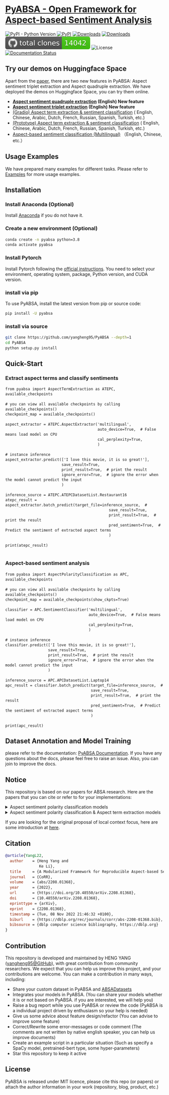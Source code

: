 # [PyABSA - Open Framework for Aspect-based Sentiment Analysis](https://arxiv.org/pdf/2208.01368)

![PyPI - Python Version](https://img.shields.io/badge/python-3.8-gold.svg)
[![PyPI](https://img.shields.io/pypi/v/pyabsa)](https://pypi.org/project/pyabsa/)
[![Downloads](https://pepy.tech/badge/pyabsa)](https://pepy.tech/project/pyabsa)
[![Downloads](https://pepy.tech/badge/pyabsa/month)](https://pepy.tech/project/pyabsa)
[![total clones](https://raw.githubusercontent.com/yangheng95/PyABSA/traffic/total_clones.svg)](https://github.com/yangheng95/PyABSA/tree/traffic#-total-traffic-data-badge)
![License](https://img.shields.io/pypi/l/pyabsa?logo=PyABSA)
[![Documentation Status](https://readthedocs.org/projects/pyabsa/badge/?version=v2)](https://pyabsa.readthedocs.io/en/latest/)


## Try our demos on Huggingface Space

Apart from the [paper](https://arxiv.org/pdf/2208.01368), there are two new features in PyABSA: Aspect sentiment triplet extraction and Aspect quadruple extraction.
We have deployed the demos on Huggingface Space, you can try them online.
- **[Aspect sentiment quadruple extraction](https://huggingface.co/spaces/yangheng/PyABSA) (English) New feature**
- **[Aspect sentiment triplet extraction](https://huggingface.co/spaces/yangheng/PyABSA) (English) New feature**
- [(Gradio) Aspect term extraction & sentiment classification](https://huggingface.co/spaces/Gradio-Blocks/Multilingual-Aspect-Based-Sentiment-Analysis) (
  English, Chinese, Arabic, Dutch, French, Russian, Spanish, Turkish, etc.)
- [(Prototype) Aspect term extraction & sentiment classification](https://huggingface.co/spaces/yangheng/PyABSA-ATEPC) (
  English,
  Chinese, Arabic, Dutch, French, Russian, Spanish, Turkish, etc.)
- [Aspect-based sentiment classification (Multilingual)](https://huggingface.co/spaces/yangheng/PyABSA-APC) （English,
  Chinese, etc.）

## Usage Examples
We have prepared many examples for different tasks. Please refer to [Examples](./examples-v2) for more usage examples.

## Installation

### Install Anaconda (Optional)
Install [Anaconda](https://www.anaconda.com/products/individual) if you do not have it.

### Create a new environment (Optional)
```bash
conda create -n pyabsa python=3.8
conda activate pyabsa
```

### Install Pytorch
Install Pytorch following the [official instructions](https://pytorch.org/get-started/locally/). 
You need to select your environment, operating system, package, Python version, and CUDA version.

### install via pip

To use PyABSA, install the latest version from pip or source code:

```bash
pip install -U pyabsa
```

### install via source

```bash
git clone https://github.com/yangheng95/PyABSA --depth=1
cd PyABSA 
python setup.py install
```

## Quick-Start

### Extract aspect terms and classify sentiments

```python3
from pyabsa import AspectTermExtraction as ATEPC, available_checkpoints

# you can view all available checkpoints by calling available_checkpoints()
checkpoint_map = available_checkpoints()

aspect_extractor = ATEPC.AspectExtractor('multilingual',
                                         auto_device=True,  # False means load model on CPU
                                         cal_perplexity=True,
                                         )

# instance inference
aspect_extractor.predict(['I love this movie, it is so great!'],
                         save_result=True,
                         print_result=True,  # print the result
                         ignore_error=True,  # ignore the error when the model cannot predict the input
                         )

inference_source = ATEPC.ATEPCDatasetList.Restaurant16
atepc_result = aspect_extractor.batch_predict(target_file=inference_source,  #
                                              save_result=True,
                                              print_result=True,  # print the result
                                              pred_sentiment=True,  # Predict the sentiment of extracted aspect terms
                                              )

print(atepc_result)


```
### Aspect-based sentiment analysis

```python3
from pyabsa import AspectPolarityClassification as APC, available_checkpoints

# you can view all available checkpoints by calling available_checkpoints()
checkpoint_map = available_checkpoints(show_ckpts=True)

classifier = APC.SentimentClassifier('multilingual',
                                     auto_device=True,  # False means load model on CPU
                                     cal_perplexity=True,
                                     )

# instance inference
classifier.predict(['I love this movie, it is so great!'],
                   save_result=True,
                   print_result=True,  # print the result
                   ignore_error=True,  # ignore the error when the model cannot predict the input
                   )

inference_source = APC.APCDatasetList.Laptop14
apc_result = classifier.batch_predict(target_file=inference_source,  #
                                      save_result=True,
                                      print_result=True,  # print the result
                                      pred_sentiment=True,  # Predict the sentiment of extracted aspect terms
                                      )

print(apc_result)

```
## Dataset Annotation and Model Training
please refer to the documentation: [PyABSA Documentation](https://pyabsa.readthedocs.io/en/v2/).
If you have any questions about the docs, please feel free to raise an issue. Also, you can join to improve the docs.

## Notice

This repository is based on our papers for ABSA research. Here are the papers that you can cite or refer to for your
implementations:

<details>
<summary>
Aspect sentiment polarity classification models
</summary>

1. [Back to Reality: Leveraging Pattern-driven Modeling to Enable Affordable Sentiment Dependency Learning](https://arxiv.org/abs/2110.08604) (
   e.g., Fast-LSA, 2020)
2. [Learning for target-dependent sentiment based on local context-aware embedding](https://link.springer.com/article/10.1007/s11227-021-04047-1) (
   e.g., LCA-Net, 2020)
3. [LCF: A Local Context Focus Mechanism for Aspect-Based Sentiment Classification](https://www.mdpi.com/2076-3417/9/16/3389) (
   e.g., LCF-BERT, 2019)

</details>

<details>
<summary>
Aspect sentiment polarity classification & Aspect term extraction models
</summary>

1. [A multi-task learning model for Chinese-oriented aspect polarity classification and aspect term extraction](https://www.sciencedirect.com/science/article/pii/S0925231220312534)] (
   e.g., Fast-LCF-ATEPC, 2020)
2. [(Arxiv) A multi-task learning model for Chinese-oriented aspect polarity classification and aspect term extraction](https://arxiv.org/pdf/1912.07976.pdf)

</details>

If you are looking for the original proposal of local context focus, here are some introduction at
[here](https://github.com/yangheng95/PyABSA/tree/release/demos/documents).

## Citation
```bibtex
@article{YangL22,
  author    = {Heng Yang and
               Ke Li},
  title     = {A Modularized Framework for Reproducible Aspect-based Sentiment Analysis},
  journal   = {CoRR},
  volume    = {abs/2208.01368},
  year      = {2022},
  url       = {https://doi.org/10.48550/arXiv.2208.01368},
  doi       = {10.48550/arXiv.2208.01368},
  eprinttype = {arXiv},
  eprint    = {2208.01368},
  timestamp = {Tue, 08 Nov 2022 21:46:32 +0100},
  biburl    = {https://dblp.org/rec/journals/corr/abs-2208-01368.bib},
  bibsource = {dblp computer science bibliography, https://dblp.org}
}
```
## Contribution

This repository is developed and maintained by HENG YANG ([yangheng95@GitHub](https://github.com/yangheng95)),
with great contribution from community researchers.
We expect that you can help us improve this project, and your contributions are welcome. You can make a contribution in
many ways, including:

- Share your custom dataset in PyABSA and [ABSADatasets](https://github.com/yangheng95/ABSADatasets)
- Integrates your models in PyABSA. (You can share your models whether it is or not based on PyABSA. if you are
  interested, we will help you)
- Raise a bug report while you use PyABSA or review the code (PyABSA is a individual project driven by enthusiasm so
  your help is needed)
- Give us some advice about feature design/refactor (You can advise to improve some feature)
- Correct/Rewrite some error-messages or code comment (The comments are not written by native english speaker, you can
  help us improve documents)
- Create an example script in a particular situation (Such as specify a SpaCy model, pretrained-bert type, some
  hyper-parameters)
- Star this repository to keep it active



## License

PyABSA is released under MIT licence, please cite this repo (or papers) or attach the author information in your work
(repository, blog, product, etc.)
